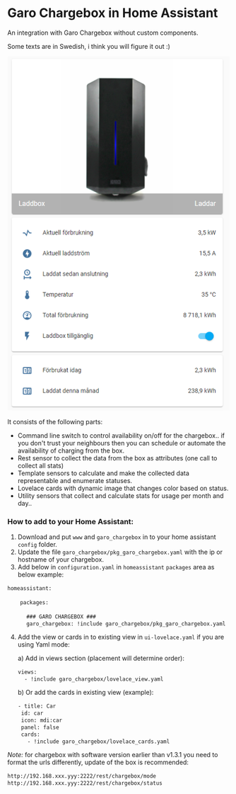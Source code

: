 # Garo Chargebox in Home Assistant
An integration with Garo Chargebox without custom components.

Some texts are in Swedish, i think you will figure it out :)

![image](content/lovelace-screenshot.png)

It consists of the following parts:

* Command line switch to control availability on/off for the chargebox.. if you don't trust your neighbours then you can schedule or automate the availability of charging from the box.
* Rest sensor to collect the data from the box as attributes (one call to collect all stats)
* Template sensors to calculate and make the collected data representable and enumerate statuses.
* Lovelace cards with dynamic image that changes color based on status.
* Utility sensors that collect and calculate stats for usage per month and day..


### How to add to your Home Assistant:

1. Download and put `www` and `garo_chargebox` in to your home assistant `config` folder.
2. Update the file `garo_chargebox/pkg_garo_chargebox.yaml` with the ip or hostname of your chargebox.
3. Add below in `configuration.yaml` in `homeassistant` `packages` area as below example:


```
homeassistant:

    packages:

      ### GARO CHARGEBOX ###
      garo_chargebox: !include garo_chargebox/pkg_garo_chargebox.yaml

```


4. Add the view or cards in to existing view in `ui-lovelace.yaml` if you are using Yaml mode:


    a) Add in views section (placement will determine order):
    ```
    views:
      - !include garo_chargebox/lovelace_view.yaml
    ```
    b) Or add the cards in existing view (example):
    ```
   - title: Car
     id: car
     icon: mdi:car
     panel: false
     cards:
       - !include garo_chargebox/lovelace_cards.yaml
    ```



*Note:* for chargebox with software version earlier than v1.3.1 you need to format the urls differently, update of the box is recommended:
```
http://192.168.xxx.yyy:2222/rest/chargebox/mode
http://192.168.xxx.yyy:2222/rest/chargebox/status
```
